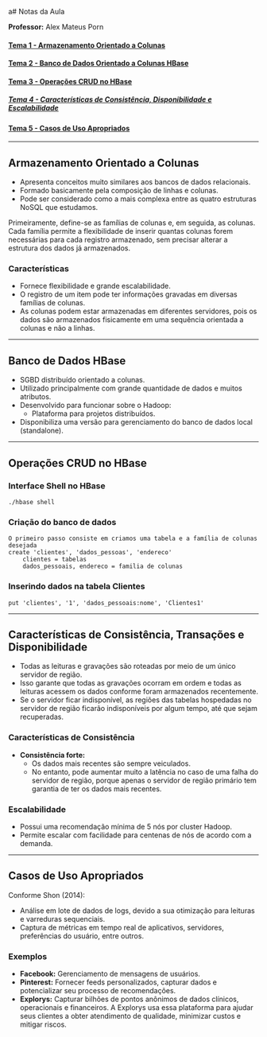 a# Notas da Aula

**Professor:** Alex Mateus Porn

#### [Tema 1 - Armazenamento Orientado a Colunas](#tema1)
#### [Tema 2 - Banco de Dados Orientado a Colunas HBase](#tema2)
#### [Tema 3 - Operações CRUD no HBase](#tema3)
##### [Tema 4 - Características de Consistência, Disponibilidade e Escalabilidade](#tema4)
#### [Tema 5 - Casos de Uso Apropriados](#tema5)

---

## <a name="tema1">Armazenamento Orientado a Colunas</a>

- Apresenta conceitos muito similares aos bancos de dados relacionais.
- Formado basicamente pela composição de linhas e colunas.
- Pode ser considerado como a mais complexa entre as quatro estruturas NoSQL que estudamos.

Primeiramente, define-se as famílias de colunas e, em seguida, as colunas. Cada família permite a flexibilidade de inserir quantas colunas forem necessárias para cada registro armazenado, sem precisar alterar a estrutura dos dados já armazenados.

### <a name="#tema2"> Características</a>

- Fornece flexibilidade e grande escalabilidade.
- O registro de um item pode ter informações gravadas em diversas famílias de colunas.
- As colunas podem estar armazenadas em diferentes servidores, pois os dados são armazenados fisicamente em uma sequência orientada a colunas e não a linhas.

---

## Banco de Dados HBase

- SGBD distribuído orientado a colunas.
- Utilizado principalmente com grande quantidade de dados e muitos atributos.
- Desenvolvido para funcionar sobre o Hadoop:
  - Plataforma para projetos distribuídos.
- Disponibiliza uma versão para gerenciamento do banco de dados local (standalone).

---

## Operações CRUD no HBase

### Interface Shell no HBase

```shell
./hbase shell
```

### Criação do banco de dados
    O primeiro passo consiste em criamos uma tabela e a família de colunas desejada
    create 'clientes', 'dados_pessoas', 'endereco'
        clientes = tabelas
        dados_pessoais, endereco = familia de colunas

### Inserindo dados na tabela Clientes
    put 'clientes', '1', 'dados_pessoais:nome', 'Clientes1'

----

## Características de Consistência, Transações e Disponibilidade

- Todas as leituras e gravações são roteadas por meio de um único servidor de região.
- Isso garante que todas as gravações ocorram em ordem e todas as leituras acessem os dados conforme foram armazenados recentemente.
- Se o servidor ficar indisponível, as regiões das tabelas hospedadas no servidor de região ficarão indisponíveis por algum tempo, até que sejam recuperadas.

### Características de Consistência

- **Consistência forte:**
  - Os dados mais recentes são sempre veiculados.
  - No entanto, pode aumentar muito a latência no caso de uma falha do servidor de região, porque apenas o servidor de região primário tem garantia de ter os dados mais recentes.

### Escalabilidade

- Possui uma recomendação mínima de 5 nós por cluster Hadoop.
- Permite escalar com facilidade para centenas de nós de acordo com a demanda.

---

## Casos de Uso Apropriados

Conforme Shon (2014):

- Análise em lote de dados de logs, devido a sua otimização para leituras e varreduras sequenciais.
- Captura de métricas em tempo real de aplicativos, servidores, preferências do usuário, entre outros.

### Exemplos

- **Facebook:** Gerenciamento de mensagens de usuários.
- **Pinterest:** Fornecer feeds personalizados, capturar dados e potencializar seu processo de recomendações.
- **Explorys:** Capturar bilhões de pontos anônimos de dados clínicos, operacionais e financeiros. A Explorys usa essa plataforma para ajudar seus clientes a obter atendimento de qualidade, minimizar custos e mitigar riscos.







